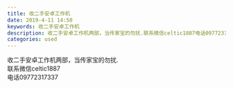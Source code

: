 ```yaml
---
title: 收二手安卓工作机
date: 2019-4-11 14:50
keywords: 收二手安卓工作机
description: 收二手安卓工作机两部，当传家宝的勿扰.联系微信celtic1887电话09772317337
categories: used
---
```

<td class="t_f" id="postmessage_3462101">

收二手安卓工作机两部，当传家宝的勿扰.<br/>
联系微信celtic1887<br/>
电话09772317337<br/>
</td>

